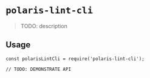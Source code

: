 # `polaris-lint-cli`

> TODO: description

## Usage

```
const polarisLintCli = require('polaris-lint-cli');

// TODO: DEMONSTRATE API
```
